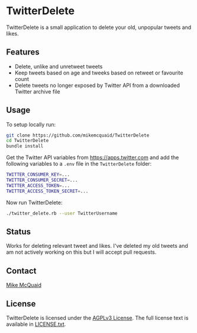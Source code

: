 # TwitterDelete
TwitterDelete is a small application to delete your old, unpopular tweets and likes.

## Features
- Delete, unlike and unretweet tweets
- Keep tweets based on age and tweeks based on retweet or favourite count
- Delete tweets no longer exposed by Twitter API from a downloaded Twitter archive file

## Usage
To setup locally run:
```bash
git clone https://github.com/mikemcquaid/TwitterDelete
cd TwitterDelete
bundle install
```

Get the Twitter API variables from https://apps.twitter.com and add the following variables to a `.env` file in the `TwitterDelete` folder:
```bash
TWITTER_CONSUMER_KEY=...
TWITTER_CONSUMER_SECRET=...
TWITTER_ACCESS_TOKEN=...
TWITTER_ACCESS_TOKEN_SECRET=...
```

Now run TwitterDelete:
```bash
./twitter_delete.rb --user TwitterUsername
```

## Status
Works for deleting relevant tweet and likes. I've deleted my old tweets and am not actively working on this but I will accept pull requests.

## Contact
[Mike McQuaid](mailto:mike@mikemcquaid.com)

## License
TwitterDelete is licensed under the [AGPLv3 License](https://en.wikipedia.org/wiki/Affero_General_Public_License).
The full license text is available in [LICENSE.txt](https://github.com/mikemcquaid/TwitterDelete/blob/master/LICENSE.txt).
